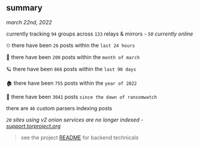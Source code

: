 
## summary
_march 22nd, 2022_

currently tracking `94` groups across `133` relays & mirrors - _`50` currently online_

⏲ there have been `26` posts within the `last 24 hours`

🦈 there have been `200` posts within the `month of march`

🪐 there have been `866` posts within the `last 90 days`

🏚 there have been `755` posts within the `year of 2022`

🦕 there have been `3041` posts `since the dawn of ransomwatch`

there are `46` custom parsers indexing posts

_`20` sites using v2 onion services are no longer indexed - [support.torproject.org](https://support.torproject.org/onionservices/v2-deprecation/)_

> see the project [README](https://github.com/thetanz/ransomwatch#ransomwatch--) for backend technicals

